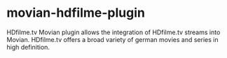 # movian-hdfilme-plugin
HDfilme.tv Movian plugin allows the integration of HDfilme.tv streams into Movian. HDfilme.tv offers a broad variety of german movies and series in high definition.
